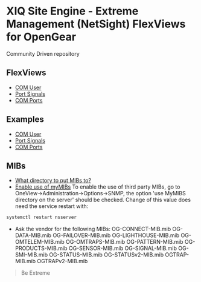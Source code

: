 # XIQ Site Engine - Extreme Management (NetSight) FlexViews for OpenGear

Community Driven repository


## FlexViews
* [COM User](tpl/OpenGear_COM_User.tpl)
* [Port Signals](tpl/OpenGear_Port_Signals.tpl)
* [COM Ports](tpl/OpenGear_COM_Ports.tpl)



## Examples
* [COM User](sample/OpenGear_COM_User.png)
* [Port Signals](sample/OpenGear_Port_Signals.png)
* [COM Ports](sample/OpenGear_COM_Ports.png)


## MIBs
* [What directory to put MIBs to?](https://extremeportal.force.com/ExtrArticleDetail?an=000080448)
* [Enable use of myMIBs](https://emc.extremenetworks.com/content/oneview/docs/admin/options/docs/ov_admin_options_snmp.html)
To enable the use of third party MIBs, go to OneView->Administration->Options->SNMP, the option 'use MyMIBS directory on the server' should be checked. Change of this value does need the service restart with:
```bash
systemctl restart nsserver
```
* Ask the vendor for the following MIBs:
OG-CONNECT-MIB.mib
OG-DATA-MIB.mib
OG-FAILOVER-MIB.mib
OG-LIGHTHOUSE-MIB.mib
OG-OMTELEM-MIB.mib
OG-OMTRAPS-MIB.mib
OG-PATTERN-MIB.mib
OG-PRODUCTS-MIB.mib
OG-SENSOR-MIB.mib
OG-SIGNAL-MIB.mib
OG-SMI-MIB.mib
OG-STATUS-MIB.mib
OG-STATUSv2-MIB.mib
OGTRAP-MIB.mib
OGTRAPv2-MIB.mib
>Be Extreme

